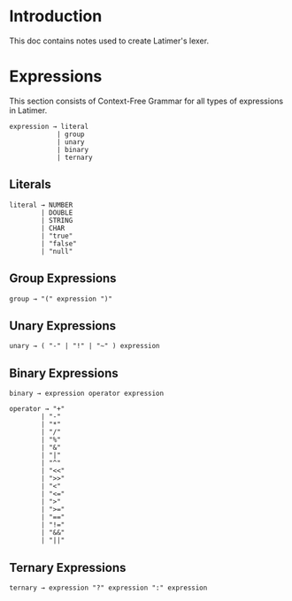 # Introduction
This doc contains notes used to create Latimer's lexer.

# Expressions
This section consists of Context-Free Grammar for all types of expressions in Latimer.
```
expression → literal
            | group
            | unary
            | binary
            | ternary
```

## Literals
```
literal → NUMBER
        | DOUBLE
        | STRING
        | CHAR
        | "true"
        | "false"
        | "null"
```

## Group Expressions
```
group → "(" expression ")"
```

## Unary Expressions
```
unary → ( "-" | "!" | "~" ) expression
```

## Binary Expressions
```
binary → expression operator expression

operator → "+"
        | "-"
        | "*"
        | "/"
        | "%"
        | "&"
        | "|"
        | "^"
        | "<<"
        | ">>"
        | "<"
        | "<="
        | ">"
        | ">="
        | "=="
        | "!="
        | "&&"
        | "||"
```

## Ternary Expressions
```
ternary → expression "?" expression ":" expression
```
